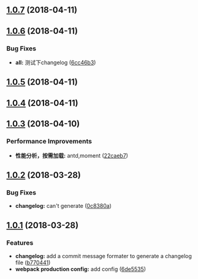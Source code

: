 <a name="1.0.7"></a>
## [1.0.7](https://github.com/lchunxiu/react-template/compare/v1.0.6...v1.0.7) (2018-04-11)



<a name="1.0.6"></a>
## [1.0.6](https://github.com/lchunxiu/react-template/compare/v1.0.5...v1.0.6) (2018-04-11)


### Bug Fixes

* **all:** 测试下changelog ([6cc46b3](https://github.com/lchunxiu/react-template/commit/6cc46b3))



<a name="1.0.5"></a>
## [1.0.5](https://github.com/lchunxiu/react-template/compare/v1.0.4...v1.0.5) (2018-04-11)



<a name="1.0.4"></a>
## [1.0.4](https://github.com/lchunxiu/react-template/compare/v1.0.3...v1.0.4) (2018-04-11)



<a name="1.0.3"></a>
## [1.0.3](https://github.com/lchunxiu/react-template/compare/v1.0.2...v1.0.3) (2018-04-10)


### Performance Improvements

* **性能分析，按需加载:** antd,moment ([22caeb7](https://github.com/lchunxiu/react-template/commit/22caeb7))



<a name="1.0.2"></a>
## [1.0.2](https://github.com/lchunxiu/react-template/compare/v1.0.1...v1.0.2) (2018-03-28)


### Bug Fixes

* **changelog:** can't generate ([0c8380a](https://github.com/lchunxiu/react-template/commit/0c8380a))



<a name="1.0.1"></a>
## [1.0.1](https://github.com/lchunxiu/react-template/compare/6de5535...v1.0.1) (2018-03-28)


### Features

* **changelog:** add a commit message formater to generate a changelog file ([b770441](https://github.com/lchunxiu/react-template/commit/b770441))
* **webpack production config:** add config ([6de5535](https://github.com/lchunxiu/react-template/commit/6de5535))



